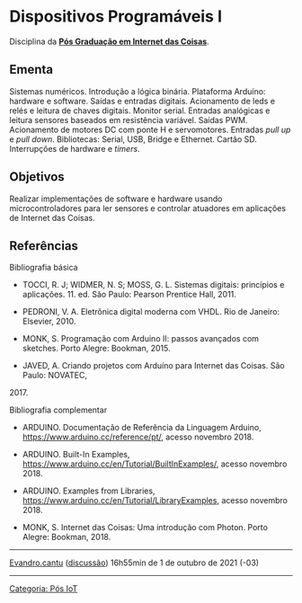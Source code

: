 # Dispositivos Programáveis I

Disciplina da **<a href="Pos_Graduacao_em_Internet_das_Coisas" class="wikilink" title="Pós Graduação em Internet das Coisas">Pós Graduação em Internet das Coisas</a>**.

## Ementa

Sistemas numéricos. Introdução a lógica binária. Plataforma Arduíno: hardware e software. Saídas e entradas digitais. Acionamento de leds e relés e leitura de chaves digitais. Monitor serial. Entradas analógicas e leitura sensores baseados em resistência variável. Saídas PWM. Acionamento de motores DC com ponte H e servomotores. Entradas *pull up* e *pull down*. Bibliotecas: Serial, USB, Bridge e Ethernet. Cartão SD. Interrupções de hardware e *timers*.

## Objetivos

Realizar implementações de software e hardware usando microcontroladores para ler sensores e controlar atuadores em aplicações de Internet das Coisas.

## Referências

Bibliografia básica  

- TOCCI, R. J; WIDMER, N. S; MOSS, G. L. Sistemas digitais: princípios e aplicações. 11. ed. São Paulo: Pearson Prentice Hall, 2011.
- PEDRONI, V. A. Eletrônica digital moderna com VHDL. Rio de Janeiro: Elsevier, 2010.
- MONK, S. Programação com Arduino II: passos avançados com sketches. Porto Alegre: Bookman, 2015.
- JAVED, A. Criando projetos com Arduíno para Internet das Coisas. São Paulo: NOVATEC,

2017\.

Bibliografia complementar  

- ARDUINO. Documentação de Referência da Linguagem Arduino, <https://www.arduino.cc/reference/pt/>, acesso novembro 2018.
- ARDUINO. Built-In Examples, <https://www.arduino.cc/en/Tutorial/BuiltInExamples/>, acesso novembro 2018.
- ARDUINO. Examples from Libraries, <https://www.arduino.cc/en/Tutorial/LibraryExamples>, acesso novembro 2018.
- MONK, S. Internet das Coisas: Uma introdução com Photon. Porto Alegre: Bookman, 2018.

------------------------------------------------------------------------

<a href="Usuário:Evandro.cantu" class="wikilink" title="Evandro.cantu">Evandro.cantu</a> (<a href="Usuário_Discussão:Evandro.cantu" class="wikilink" title="discussão">discussão</a>) 16h55min de 1 de outubro de 2021 (-03)

------------------------------------------------------------------------

<a href="Categoria:_Pós_IoT" class="wikilink" title="Categoria: Pós IoT">Categoria: Pós IoT</a>
